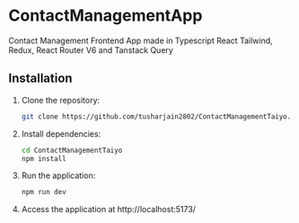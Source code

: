 # ContactManagementApp
Contact Management Frontend App made in Typescript React Tailwind, Redux, React Router V6 and Tanstack Query


## Installation

1. Clone the repository:

   ```bash
   git clone https://github.com/tusharjain2802/ContactManagementTaiyo.git

2. Install dependencies:

   ```bash
   cd ContactManagementTaiyo
   npm install

3. Run the application:

   ```bash
   npm run dev

4. Access the application at http://localhost:5173/
